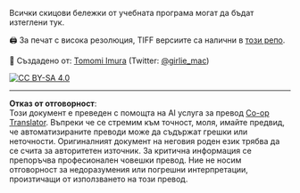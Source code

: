 <!--
CO_OP_TRANSLATOR_METADATA:
{
  "original_hash": "a88d5918c1b9da69a40d917a0840c497",
  "translation_date": "2025-09-05T00:55:29+00:00",
  "source_file": "sketchnotes/README.md",
  "language_code": "bg"
}
-->
Всички скицови бележки от учебната програма могат да бъдат изтеглени тук.

🖨 За печат с висока резолюция, TIFF версиите са налични в [този репо](https://github.com/girliemac/a-picture-is-worth-a-1000-words/tree/main/ml/tiff).

🎨 Създадено от: [Tomomi Imura](https://github.com/girliemac) (Twitter: [@girlie_mac](https://twitter.com/girlie_mac))

[![CC BY-SA 4.0](https://img.shields.io/badge/License-CC%20BY--SA%204.0-lightgrey.svg)](https://creativecommons.org/licenses/by-sa/4.0/)

---

**Отказ от отговорност**:  
Този документ е преведен с помощта на AI услуга за превод [Co-op Translator](https://github.com/Azure/co-op-translator). Въпреки че се стремим към точност, моля, имайте предвид, че автоматизираните преводи може да съдържат грешки или неточности. Оригиналният документ на неговия роден език трябва да се счита за авторитетен източник. За критична информация се препоръчва професионален човешки превод. Ние не носим отговорност за недоразумения или погрешни интерпретации, произтичащи от използването на този превод.